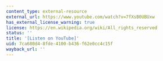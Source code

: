 ```yaml
---
content_type: external-resource
external_url: https://www.youtube.com/watch?v=7fXsB0UBUxw
has_external_license_warning: true
license: https://en.wikipedia.org/wiki/All_rights_reserved
status: ''
title: '[Listen on YouTube]'
uid: 7ca680d4-8fde-4100-b436-f62e0cc4c15f
wayback_url: ''
---
```

